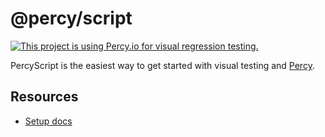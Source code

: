 # @percy/script
[![This project is using Percy.io for visual regression testing.](https://percy.io/static/images/percy-badge.svg)](https://percy.io)

PercyScript is the easiest way to get started with visual testing and [Percy](https://percy.io).

## Resources

* [Setup docs](https://docs.percy.io/docs/percyscript)
